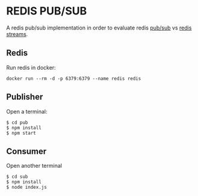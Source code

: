 # REDIS PUB/SUB

A redis pub/sub implementation in order to evaluate redis [pub/sub](https://redis.io/docs/interact/pubsub/) vs [redis streams](https://redis.io/docs/data-types/streams/).

## Redis
Run redis in docker:
```
docker run --rm -d -p 6379:6379 --name redis redis
```

## Publisher
Open a terminal:
```
$ cd pub
$ npm install
$ npm start
```

## Consumer
Open another terminal
```
$ cd sub
$ npm install
$ node index.js
```